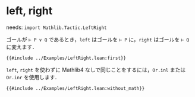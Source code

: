 # left, right

needs: `import Mathlib.Tactic.LeftRight`

ゴールが `⊢ P ∨ Q` であるとき，`left` はゴールを `⊢ P` に，`right` はゴールを `⊢ Q` に変えます．

```lean
{{#include ../Examples/LeftRight.lean:first}}
```

`left`, `right` を使わずに Mathlib4 なしで同じことをするには，`Or.inl` または `Or.inr` を使用します．

```lean
{{#include ../Examples/LeftRight.lean:without_math}}
```